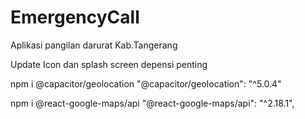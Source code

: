 # EmergencyCall
Aplikasi pangilan darurat Kab.Tangerang


Update Icon dan splash screen
depensi penting 

npm i @capacitor/geolocation
"@capacitor/geolocation": "^5.0.4"


npm i @react-google-maps/api
"@react-google-maps/api": "^2.18.1",
